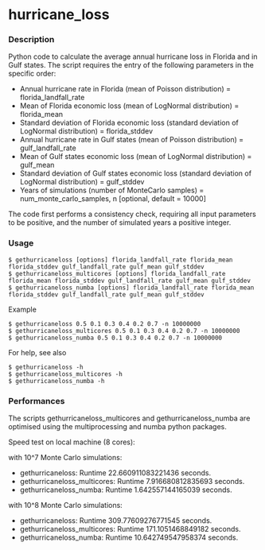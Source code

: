 # hurricane_loss

### Description

Python code to calculate the average annual hurricane loss in Florida and in Gulf states.
The script requires the entry of the following parameters in the specific order:

* Annual hurricane rate in Florida (mean of Poisson distribution) = florida_landfall_rate
* Mean of Florida economic loss (mean of LogNormal distribution) = florida_mean
* Standard deviation of Florida economic loss (standard deviation of LogNormal distribution) = florida_stddev
* Annual hurricane rate in Gulf states (mean of Poisson distribution) = gulf_landfall_rate
* Mean of Gulf states economic loss (mean of LogNormal distribution) = gulf_mean
* Standard deviation of Gulf states economic loss (standard deviation of LogNormal distribution) = gulf_stddev
* Years of simulations (number of MonteCarlo samples) = num_monte_carlo_samples, n [optional, default = 10000]

The code first performs a consistency check, requiring all input parameters to be positive, and the number of simulated years a positive integer.


### Usage

    $ gethurricaneloss [options] florida_landfall_rate florida_mean florida_stddev gulf_landfall_rate gulf_mean gulf_stddev
    $ gethurricaneloss_multicores [options] florida_landfall_rate florida_mean florida_stddev gulf_landfall_rate gulf_mean gulf_stddev
    $ gethurricaneloss_numba [options] florida_landfall_rate florida_mean florida_stddev gulf_landfall_rate gulf_mean gulf_stddev
    
Example

    $ gethurricaneloss 0.5 0.1 0.3 0.4 0.2 0.7 -n 10000000
    $ gethurricaneloss_multicores 0.5 0.1 0.3 0.4 0.2 0.7 -n 10000000
    $ gethurricaneloss_numba 0.5 0.1 0.3 0.4 0.2 0.7 -n 10000000

For help, see also

    $ gethurricaneloss -h
    $ gethurricaneloss_multicores -h
    $ gethurricaneloss_numba -h
    
    
### Performances

The scripts gethurricaneloss_multicores and gethurricaneloss_numba are optimised using the multiprocessing and numba python packages.

Speed test on local machine (8 cores):

with 10^7 Monte Carlo simulations:
* gethurricaneloss: Runtime 22.660911083221436 seconds.
* gethurricaneloss_multicores: Runtime 7.916680812835693 seconds.
* gethurricaneloss_numba: Runtime 1.642557144165039 seconds.

with 10^8 Monte Carlo simulations:
* gethurricaneloss: Runtime 309.77609276771545 seconds.
* gethurricaneloss_multicores: Runtime 171.1051468849182 seconds.
* gethurricaneloss_numba: Runtime 10.642749547958374 seconds.

